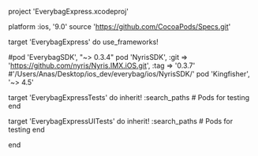 project 'EverybagExpress.xcodeproj'

platform :ios, '9.0'
source 'https://github.com/CocoaPods/Specs.git'

target 'EverybagExpress' do
  use_frameworks!
  
  #pod 'EverybagSDK', "~> 0.3.4"
  pod 'NyrisSDK', :git => 'https://github.com/nyris/Nyris.IMX.iOS.git', :tag => '0.3.7' #'/Users/Anas/Desktop/ios_dev/everybag/ios/NyrisSDK/'
  pod 'Kingfisher', '~> 4.5'
  
  target 'EverybagExpressTests' do
    inherit! :search_paths
    # Pods for testing
  end

  target 'EverybagExpressUITests' do
    inherit! :search_paths
    # Pods for testing
  end

end
